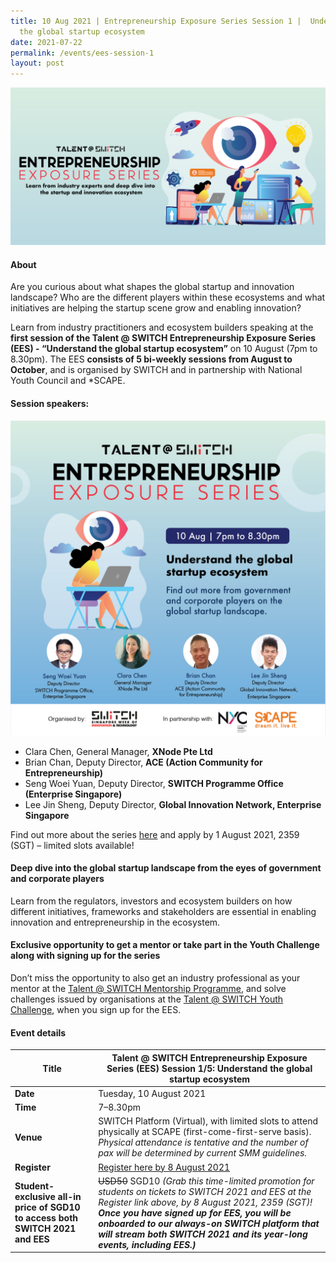 ```yaml
---
title: 10 Aug 2021 | Entrepreneurship Exposure Series Session 1 |  Understand
  the global startup ecosystem
date: 2021-07-22
permalink: /events/ees-session-1
layout: post
---
```

![Alt text for image on Isomer site](/images/All%20social%20media%20posts%20revised_EDM%20header.png)

#### About

Are you curious about what shapes the global startup and innovation landscape? Who are the different players within these ecosystems and what initiatives are helping the startup scene grow and enabling innovation? 

Learn from industry practitioners and ecosystem builders speaking at the **first session of the Talent @ SWITCH Entrepreneurship Exposure Series (EES) - “Understand the global startup ecosystem”** on 10 August (7pm to 8.30pm). The EES **consists of 5 bi-weekly sessions from August to October**, and is organised by SWITCH and in partnership with National Youth Council and *SCAPE. 

#### Session speakers:
![Alt text for image on Isomer site](/images/All%20social%20media%20posts%20revised-06.png)
- Clara Chen, General Manager, **XNode Pte Ltd**
- Brian Chan, Deputy Director, **ACE (Action Community for Entrepreneurship)**
- Seng Woei Yuan, Deputy Director, **SWITCH Programme Office (Enterprise Singapore)**
- Lee Jin Sheng, Deputy Director, **Global Innovation Network, Enterprise Singapore** 

Find out more about the series [here](https://www.switchsg.org/talent/entrepreneurship-exposure-series/overview) and apply by 1 August 2021, 2359 (SGT) – limited slots available! 

#### Deep dive into the global startup landscape from the eyes of government and corporate players

Learn from the regulators, investors and ecosystem builders on how different initiatives, frameworks and stakeholders are essential in enabling innovation and entrepreneurship in the ecosystem.

#### Exclusive opportunity to get a mentor or take part in the Youth Challenge along with signing up for the series

Don’t miss the opportunity to also get an industry professional as your mentor at the [Talent @ SWITCH Mentorship Programme](https://www.switchsg.org/talent/ees/mentorship-programme), and solve challenges issued by organisations at the [Talent @ SWITCH Youth Challenge](https://www.switchsg.org/talent/ees/youth-challenge), when you sign up for the EES.

#### Event details

| **Title** | Talent @ SWITCH Entrepreneurship Exposure Series (EES) Session 1/5: Understand the global startup ecosystem|
| -------- | -------- |
|**Date** | Tuesday, 10 August 2021 
| **Time**    | 7–8.30pm |
|**Venue** | SWITCH Platform (Virtual), with limited slots to attend physically at SCAPE (first-come-first-serve basis). *Physical attendance is tentative and the number of pax will be determined by current SMM guidelines.*
| **Register** | [Register here by 8 August 2021](https://bit.ly/EESapply) |
|**Student-exclusive all-in price of SGD10 to access both SWITCH 2021 and EES** | ~~USD50~~ SGD10 *(Grab this time-limited promotion for students on tickets to SWITCH 2021 and EES at the Register link above, by 8 August 2021, 2359 (SGT)! **Once you have signed up for EES, you will be onboarded to our always-on SWITCH platform that will stream both SWITCH 2021 and its year-long events, including EES.)***